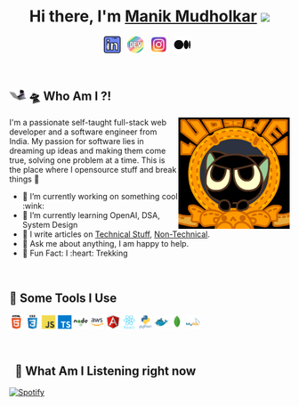 <h1 align="center">Hi there, I'm <a target="blank" href="https://www.linkedin.com/in/manik-mudholkar-95295418b/" target="blank">Manik Mudholkar</a> <img src="https://github.com/blackcater/blackcater/raw/main/images/Hi.gif" height="32" /></h1>
<p align='center'>
   <a target="blank" href="https://www.linkedin.com/in/manik-mudholkar-95295418b/"><img height="30" src="https://raw.githubusercontent.com/ghost8395/ghost8395/main/Images/linkedin.png?raw=true"></a>&nbsp;&nbsp;
   <a target="blank" href="https://dev.to/ghost8395"><img height="30" src="https://raw.githubusercontent.com/ghost8395/ghost8395/main/Images/devto.png?raw=true"></a>&nbsp;&nbsp;
   <a target="blank" href="https://www.instagram.com/manikmudholkarr/"><img height="30" src="https://raw.githubusercontent.com/ghost8395/ghost8395/main/Images/instagram.png?raw=true"></a>&nbsp;&nbsp;
   <a target="blank" href="https://medium.com/@manikmudholkar831995"><img height="30" src="https://raw.githubusercontent.com/ghost8395/ghost8395/main/Images/medium.png?raw=true"></a>&nbsp;&nbsp;
</p>

<br />


## <img src="https://raw.githubusercontent.com/ghost8395/ghost8395/main/Images/cat-typy.gif?raw=true" width="30"> 🛸 Who Am I ?!
<a href="#"><img align="right" src="https://raw.githubusercontent.com/ghost8395/ghost8395/main/Images/cat_banner.gif?raw=true" width="200 " height="200" /></a>

I'm a passionate self-taught full-stack web developer and a software engineer from India. 
My passion for software lies in dreaming up ideas and making them come true, solving one problem at a time.
This is the place where I opensource stuff and break things :rofl:
<ul>
<li> 🔭 I’m currently working on something cool :wink:</li>
<li> 🌱 I’m currently learning OpenAI, DSA, System Design</li>
<li> 📝 I write articles on <a target="blank" href="https://dev.to/ghost8395">Technical Stuff</a>, <a target="blank" href="https://medium.com/@manikmudholkar831995">Non-Technical</a>.</li>
<li> 💬 Ask me about anything, I am happy to help.</li>
<li> 🎉 Fun Fact: I :heart: Trekking </li>
</ul>
<br />


<h2>🚀 Some Tools I Use</h2>
<p align="left">
<img src="https://raw.githubusercontent.com/devicons/devicon/master/icons/html5/html5-original-wordmark.svg" alt="html5" width="25" height="25" />
<img src="https://raw.githubusercontent.com/devicons/devicon/master/icons/css3/css3-original-wordmark.svg" alt="css3" width="25" height="25" />
<img src="https://raw.githubusercontent.com/devicons/devicon/master/icons/javascript/javascript-original.svg" alt="javascript" width="25" height="25" />
<img src="https://raw.githubusercontent.com/devicons/devicon/master/icons/typescript/typescript-original.svg" alt="typescript" width="25" height="25" />
<img src="https://raw.githubusercontent.com/devicons/devicon/master/icons/nodejs/nodejs-original-wordmark.svg" alt="nodejs" width="25" height="25" />
<img src="https://raw.githubusercontent.com/github/explore/80688e429a7d4ef2fca1e82350fe8e3517d3494d/topics/aws/aws.png" alt="aws" width="25" height="25" />
<img src="https://raw.githubusercontent.com/devicons/devicon/master/icons/angularjs/angularjs-original.svg" alt="angular-js" width="25" height="25" />
<img src="https://raw.githubusercontent.com/devicons/devicon/master/icons/react/react-original-wordmark.svg" alt="react" width="25" height="25" />
<img src="https://raw.githubusercontent.com/devicons/devicon/master/icons/python/python-original-wordmark.svg" alt="python" width="25" height="25" />
<img src="https://raw.githubusercontent.com/devicons/devicon/master/icons/docker/docker-original.svg" alt="Docker" width="25" height="25" />
<img src="https://raw.githubusercontent.com/devicons/devicon/master/icons/mongodb/mongodb-original.svg" alt="mongodb" width="25" height="25" />
<img src="https://raw.githubusercontent.com/devicons/devicon/master/icons/mysql/mysql-original-wordmark.svg" alt="mysql" width="25" height="25" />
</p>

<br />

<h2  style="padding-left:10px;">🎵 What Am I Listening right now</h2>

[![Spotify](https://novatorem-one-iota.vercel.app/api/spotify)](https://open.spotify.com/user/31lmxvhitkisxb376db3nbcq3csi)
